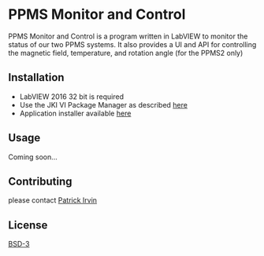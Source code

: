 # PPMS Monitor and Control

PPMS Monitor and Control is a program written in LabVIEW to monitor the status of our two PPMS systems. It also provides a UI and API for controlling the magnetic field, temperature, and rotation angle (for the PPMS2 only)

## Installation

- LabVIEW 2016 32 bit is required
- Use the JKI VI Package Manager as described [here](https://levylabpitt.github.io/)
- Application installer available [here](https://github.com/levylabpitt/PPMS-Monitor-and-Control/releases/latest)

## Usage

Coming soon...

## Contributing
please contact [Patrick Irvin](p.irvin@levylab.org)

## License
[BSD-3](https://choosealicense.com/licenses/bsd-3-clause/)
